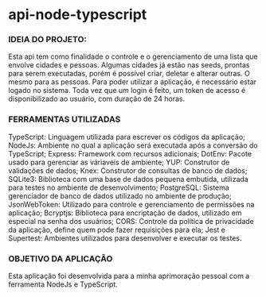 # api-node-typescript

### IDEIA DO PROJETO:
Esta api tem como finalidade o controle e o gerenciamento de uma lista que envolve cidades e pessoas. Algumas cidades já estão nas seeds, prontas para serem executadas,
porém é possível criar, deletar e alterar outras. O mesmo para as pessoas.
Para poder utilizar a aplicação, é necessário estar logado no sistema. Toda vez que um login é feito, um token de acesso é disponibilizado ao usuário,
com duração de 24 horas.

### FERRAMENTAS UTILIZADAS
TypeScript: Linguagem utilizada para escrever os códigos da aplicação;
NodeJs: Ambiente no qual a aplicação será executada após a conversão do TypeScript;
Express: Framework com recursos adicionais;
DotEnv: Pacote usado para gerenciar as váriaveis de ambiente;
YUP: Construtor de validações de dados;
Knex: Construtor de consultas de banco de dados;
SQLite3: Biblioteca com uma base de dados pequena embutida, utilizada para testes no ambiente de desenvolvimento;
PostgreSQL: Sistema gerenciador de banco de dados utilizado no ambiente de produção;
JsonWebToken: Utilizado para controle e gerenciamento de permissões na aplicação;
Bcryptjs: Biblioteca para encriptação de dados, utilizado em especial na senha dos usuários;
CORS: Controle da política de privacidade da aplicação, define quem pode fazer requisições para ela;
Jest e Supertest: Ambientes utilizados para desenvolver e executar os testes.

### OBJETIVO DA APLICAÇÃO
Esta aplicação foi desenvolvida para a minha aprimoração pessoal com a ferramenta NodeJs e TypeScript.
